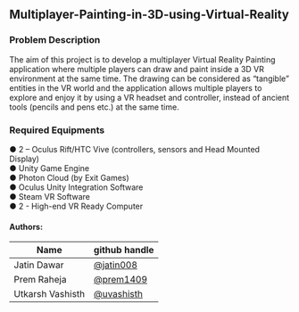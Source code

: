 ## Multiplayer-Painting-in-3D-using-Virtual-Reality
### Problem Description
The aim of this project is to develop a multiplayer Virtual Reality Painting application where multiple players can draw and paint inside a 3D VR environment at the same time. The drawing can be considered as “tangible” entities in the VR world and the application allows multiple players to explore and enjoy it by using a VR headset and controller, instead of ancient tools (pencils and pens etc.) at the same time.
### Required Equipments
●  2 – Oculus Rift/HTC Vive (controllers, sensors and Head Mounted Display)<br/>
●  Unity Game Engine<br/>
●  Photon Cloud (by Exit Games)<br/>
●  Oculus Unity Integration Software<br/>
●  Steam VR Software<br/>
●  2 - High-end VR Ready Computer<br/>



#### Authors:

| Name | github handle |
| ---- | ------ |
| Jatin Dawar | [@jatin008](https://github.com/jatin008) |
| Prem Raheja     | [@prem1409](https://github.com/prem1409) |
| Utkarsh Vashisth     | [@uvashisth](https://github.com/uvashisth) |
